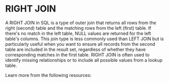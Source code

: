 # RIGHT JOIN

A RIGHT JOIN in SQL is a type of outer join that returns all rows from the right (second) table and the matching rows from the left (first) table. If there's no match in the left table, NULL values are returned for the left table's columns. This join type is less commonly used than LEFT JOIN but is particularly useful when you want to ensure all records from the second table are included in the result set, regardless of whether they have corresponding matches in the first table. RIGHT JOIN is often used to identify missing relationships or to include all possible values from a lookup table.

Learn more from the following resources: